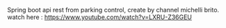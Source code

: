 Spring boot api rest from parking control, create by channel michelli brito.
watch here : https://www.youtube.com/watch?v=LXRU-Z36GEU